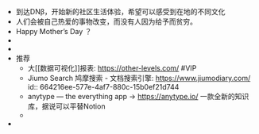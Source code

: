 - 到达DNβ，开始新的社区生活体验，希望可以感受到在地的不同文化
- 人们会被自己热爱的事物改变，而没有人因为给予而贫穷。
- Happy Mother’s Day ？
-
-
- 推荐
	- 大[[数据可视化]]报表: https://other-levels.com/ #VIP
	- Jiumo Search 鸠摩搜索 - 文档搜索引擎: https://www.jiumodiary.com/
	  id:: 664216ee-577e-4af7-880c-15b0ef21d744
	- anytype — the everything app -> https://anytype.io/ 一款全新的知识库，据说可以平替Notion
	-
-